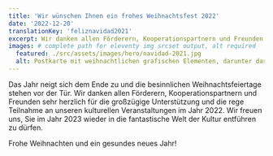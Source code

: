 ```yaml
---
title: 'Wir wünschen Ihnen ein frohes Weihnachtsfest 2022'
date: '2022-12-20'
translationKey: 'feliznavidad2021'
excerpt: Wir danken allen Förderern, Kooperationspartnern und Freunden sehr herzlich für die großzügige Unterstützung und die rege Teilnahme an unseren kulturellen Veranstaltungen im Jahr 2022
images: # complete path for eleventy img srcset output, alt required
  featured: ./src/assets/images/hero/navidad-2021.jpg
  alt: Postkarte mit weihnachtlichen grafischen Elementen, darunter das Logo der Fundación Goethe.
---
```


Das Jahr neigt sich dem Ende zu und die besinnlichen Weihnachtsfeiertage stehen vor der Tür.
Wir danken allen Förderern, Kooperationspartnern und Freunden sehr herzlich für die großzügige Unterstützung und die rege Teilnahme an unseren kulturellen Veranstaltungen im Jahr 2022. Wir freuen uns, Sie im Jahr 2023 wieder in die fantastische Welt der Kultur entführen zu dürfen.

Frohe Weihnachten und ein gesundes neues Jahr!
